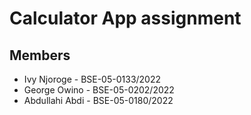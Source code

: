 # Calculator App assignment

## Members

* Ivy Njoroge - BSE-05-0133/2022
* George Owino - BSE-05-0202/2022
* Abdullahi Abdi - BSE-05-0180/2022


